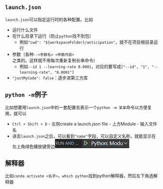 ## `launch.json`
`launch.json`可以指定运行时的各种配置。比如
- 运行什么文件
- 在什么目录下运行（防止`python`找不到包）
  - 例如`"cwd": "${workspaceFolder}/anticipation"`，就不在项目根目录运行
- 参数（各种`--<参数名> <参数内容>`之类的。这样就不用每次重新复制长串命令）
  - 例如`--id 1 --learning-rate 0.0001`，对应的要写成`["--id", "1", "--learning-rate", "0.0001"]`
- `"justMyCode": false`：逐步进第三方库
## `python -m`例子
比如想要用`launch.json`中的一套配置去表示一个`python -m 某某`命令以方便复用，就可以
- `Ctrl + Shift + D` - 左侧create a launch.json file - 上方Module - 输入文件名
- 进去`launch.json`之后，可以看到`"name"`字段，可以自定义名称，就能显示在左上角绿色播放键旁边![](launch.png)
## 解释器
比如`conda activate <名字>`，`which python`找到python解释器，然后左下角选解释器
